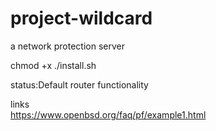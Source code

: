 # project-wildcard
a network protection server  
  
chmod +x ./install.sh  
  
  
  
status:Default router functionality
  
  
  links  
  https://www.openbsd.org/faq/pf/example1.html
